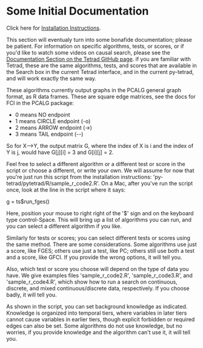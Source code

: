 # Some Initial Documentation

Click here for [Installation Instructions](https://github.com/cmu-phil/py-tetrad/blob/main/pytetrad/R/INSTALLATION.md).

This section will eventualy turn into some bonafide documentation; please be patient. For information on specific algorithms, tests, or scores, or if you'd like to watch some videos on causal search, please see the [Documentation Section on the Tetrad GitHub page](https://github.com/cmu-phil/tetrad#documentation). if you are familiar with Tetrad, these are the same algorithms, tests, and scores that are available in the Search box in the current Tetrad interface, and in the current py-tetrad, and will work exactly the same way.

These algorithms currently output graphs in the PCALG general graph format, as R data frames. These are square edge matrices, see the docs for FCI in the PCALG package:

* 0 means NO endpoint
* 1 means CIRCLE endpoint (-o)
* 2 means ARROW endpoint (->)
* 3 means TAIL endpoint (--)

So for X-->Y, the output matrix G, where the index of X is i and the index of Y is j, would have G[j][i] = 3 and G[i][j] = 2.

Feel free to select a different algorithm or a different test or score in the script or choose a different, or write your own. We will assume for now that you're just run this script from the installation instructions: 'py-tetrad/pytetrad/R/sample_r_code2.R'. On a Mac, after you've run the script once, look at the line in the script where it says:

g = ts$run_fges()

Here, position your mouse to right right of the '$' sign and on the keyboard type control-Space. This will bring up a list of algorithms you can run, and you can select a different algorithm if you like. 

Similarly for tests or scores; you can select different tests or scores using the same method. There are some considerations. Some algorithms use just a score, like FGES; others use just a test, like PC; others still use both a test and a score, like GFCI. If you provide the wrong options, it will tell you.

Also, which test or score you choose will depend on the type of data you have. We give examples files 'sample_r_code2.R', 'sample_r_code3.R', and 'sample_r_code4.R', which show how to run a search on continuous, discrete, and mixed continuous/discrete data, respectively. If you choose badly, it will tell you.

As shown in the script, you can set background knowledge as indicated. Knowledge is organized into temporal tiers, where variables in later tiers cannot cause variables in earlier tiers, though explicit forbidden or required edges can also be set. Some algorithms do not use knowledge, but no worries, if you provide knowledge and the algorithm can't use it, it will tell you.


